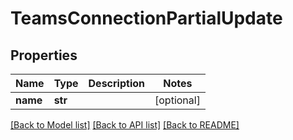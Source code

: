 # TeamsConnectionPartialUpdate


## Properties
Name | Type | Description | Notes
------------ | ------------- | ------------- | -------------
**name** | **str** |  | [optional] 

[[Back to Model list]](../#documentation-for-models) [[Back to API list]](../#documentation-for-api-endpoints) [[Back to README]](../)


